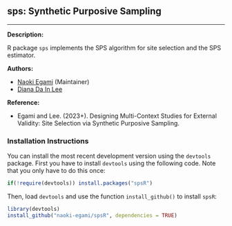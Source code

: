 ## sps: Synthetic Purposive Sampling

------------------------------------------------------------------------

**Description:**

R package `sps` implements the SPS algorithm for site selection and the
SPS estimator.

**Authors:**

-   [Naoki Egami](https://naokiegami.com) (Maintainer)
-   [Diana Da In Lee](https://www.dianadainlee.com)

**Reference:**

-   Egami and Lee. (2023+). Designing Multi-Context Studies for External
    Validity: Site Selection via Synthetic Purposive Sampling.

### Installation Instructions

You can install the most recent development version using the `devtools`
package. First you have to install `devtools` using the following code.
Note that you only have to do this once:

``` r
if(!require(devtools)) install.packages("spsR")
```

Then, load `devtools` and use the function `install_github()` to install
`spsR`:

``` r
library(devtools)
install_github("naoki-egami/spsR", dependencies = TRUE)
```
